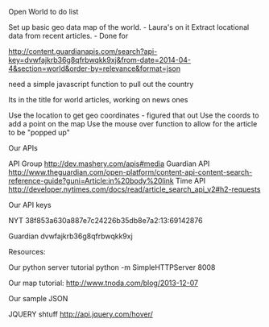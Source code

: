 Open World to do list

Set up basic geo data map of the world. - Laura's on it
Extract locational data from recent articles. - Done for 

http://content.guardianapis.com/search?api-key=dvwfajkrb36g8qfrbwqkk9xj&from-date=2014-04-4&section=world&order-by=relevance&format=json

need a simple javascript function to pull out the country

Its in the title for world articles, working on news ones

Use the location to get geo coordinates - figured that out
Use the coords to add a point on the map
Use the mouse over function to allow for the article to be "popped up"


Our APIs

API Group
http://dev.mashery.com/apis#media
Guardian API
http://www.theguardian.com/open-platform/content-api-content-search-reference-guide?guni=Article:in%20body%20link
Time API
http://developer.nytimes.com/docs/read/article_search_api_v2#h2-requests

Our API keys

NYT
38f853a630a887e7c24226b35db8e7a2:13:69142876

Guardian
dvwfajkrb36g8qfrbwqkk9xj

Resources:

Our python server tutorial
python -m SimpleHTTPServer 8008

Our map tutorial:
http://www.tnoda.com/blog/2013-12-07

Our sample JSON 

JQUERY shtuff
http://api.jquery.com/hover/